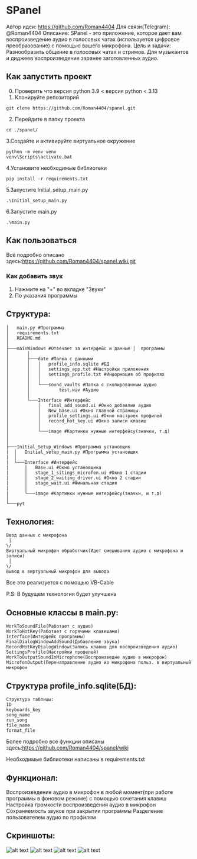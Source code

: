  # SPanel
Автор идеи: https://github.com/Roman4404
Для связи(Telegram): @Roman4404
Описание: SPanel - это приложение, которое дает вам  воспроизведение аудио в голосовых чатах (используется цифровое преобразование) с помощью вашего микрофона.
Цель и задачи: Разнообразить общение в голосовых чатах и стримов. Для музыкантов и диджеев воспроизведение заранее заготовленных аудио.
## Как запустить проект
0. Проверить что версия python 3.9 < версия python < 3.13 
1. Клонируйте репозиторий
```shell
git clone https://github.com/Roman4404/spanel.git
```
2. Перейдите в папку проекта
```shell
cd ./spanel/
```
3.Создайте и активируйте виртуальное окружение
```shell
python -m venv venv
venv\Scripts\activate.bat
```
4.Установите необходимые библиотеки
```shell
pip install -r requirements.txt
```
5.Запустите Initial_setup_main.py
```shell
.\Initial_setup_main.py
```
6.Запустите main.py
```shell
.\main.py
```

## Как пользоваться

Всё подробно описано здесь:https://github.com/Roman4404/spanel.wiki.git

### Как добавить звук
1) Нажмите на "+" во вкладке "Звуки"
2) По указания программы

## Структура:
```
│   main.py #Программа
│   requirements.txt
│   README.md
│ 
├───mainWindows #Отвечает за интерфейс и данные │  программы 
│       │
│       ├───date #Папка с данными
│       │   │   profile_info.sqlite #БД 
│       │   │   settings_app.txt #Настройки приложения
│       │   │   settings_profile.txt #Информация об профилях
│       │   │   
│       │   └───sound_vaults #Папка с скопированным аудио
│       │           test.wav #Аудио
│       │           
│   	└───Interface #Интерфейс
│   	    │   final_add_sound.ui #Окно добавлия аудио
│   	    │   New_base.ui #Окно главной страницы
│   	    │   profile_settings.ui #Окно настроек профилей
│   	    │   record_hot_key.ui #Окно записи клавиш
│   	    │   
│   	    └───image #Картинки нужные интерфейсу(значки, т.д)
│   
│           
├───Initial_Setup_Windows #Программа установщик       
|  │   Initial_setup_main.py #Программа установщик
|  │   
|  └───Interface #Интерфейс
|      │   Base.ui #Окно установщика
|      │   stage_1_sitings_microfon.ui #Окно 1 стадии
|      │   stage_2_waiting_driver.ui #Окно 2 стадии
|      │   stage_wait.ui #Финальная стадия
|      │   
|      └───image #Картинки нужные интерфейсу(значки, и т.д)
│           
└───pyt
```
## Технология:
```
Ввод данных с микрофона 
 │   
\/
Виртуальный микрофон обработчик(Идет смешивания аудио с микрофона и записи)
 │   
\/
Вывод в виртуальный микрофон для вывода
```

Все это реализуется с помощью VB-Cable

P.S: В будущем технология будет улучшена
 
## Основные классы в main.py:​
```
WorkToSoundFile(Работает с аудио)​
WorkToHotKey(Работает с горячими клавишами)​
Interface(Интерфейс программы)
FinalDialogWindowAddSound(Добавление звука)​
RecordHotKeyDialogWindow(Запись клавиш для воспроизведения аудио)​
SettingsProfile(Настройки профелей)​
WorkToOutputSoundInMicrophone(Воспроизведне аудио в микрофон)​
MicrofonOutput(Перенаправление аудио из микрофона польз. в виртуальный микрофон
```
## Структура profile_info.sqlite(БД):​
```
Структура таблицы:​
ID​
keyboards_key​
song_name​
run_song​
file_name​
format_file
```
Более подробно все функции описаны здесь:https://github.com/Roman4404/spanel/wiki
	

Необходимые библиотеки написаны в requirements.txt 

## Функционал:
Воспроизведение аудио в микрофон в любой момент(при работе программы в фоновом режиме) с помощью сочетания клавиш
Настройка громкости воспроизведения аудио в микрофон
Сохраняемость звуков при закрытии программы
Разделение пользователем аудио по профилям 

## Скриншоты:
![alt text](example/Скриншот1.png)
![alt text](example/Скриншот2.png)
![alt text](example/Скриншот3.png)
![alt text](example/Скриншот4.png)
